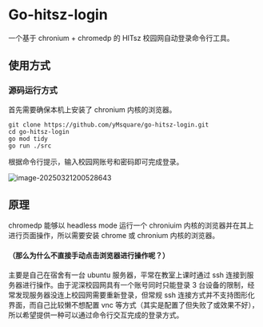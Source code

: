 # Go-hitsz-login

一个基于 chronium + chromedp 的 HITsz 校园网自动登录命令行工具。

## 使用方式

### 源码运行方式

首先需要确保本机上安装了 chronium 内核的浏览器。

```shell
git clone https://github.com/yMsquare/go-hitsz-login.git
cd go-hitsz-login
go mod tidy
go run ./src
```

根据命令行提示，输入校园网账号和密码即可完成登录。

![image-20250321200528643](https://s1.vika.cn/space/2025/03/21/7cd66b44c8b84c23ad3f0acdef10bfc1)

## 原理

chromedp 能够以 headless mode 运行一个 chroniuim 内核的浏览器并在其上进行页面操作，所以需要安装 chrome 或 chronium 内核的浏览器。

#### （那么为什么不直接手动点击浏览器进行操作呢？）

主要是自己在宿舍有一台 ubuntu 服务器，平常在教室上课时通过 ssh 连接到服务器进行操作。由于泥深校园网具有一个账号同时只能登录 3 台设备的限制，经常发现服务器没连上校园网需要重新登录，但常规 ssh 连接方式并不支持图形化界面，而自己比较懒不想配置 vnc 等方式（其实是配置了但失败了或效果不好），所以希望提供一种可以通过命令行交互完成的登录方式。
